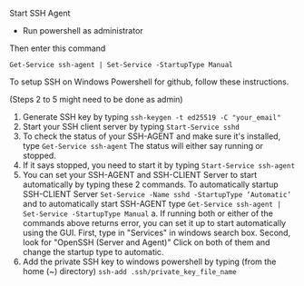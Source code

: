 Start SSH Agent

* Run powershell as administrator

Then enter this command

`Get-Service ssh-agent | Set-Service -StartupType Manual`


To setup SSH on Windows Powershell for github, follow these instructions.

(Steps 2 to 5 might need to be done as admin)

1. Generate SSH key by typing `ssh-keygen -t ed25519 -C "your_email"`
2. Start your SSH client server by typing `Start-Service sshd`
3. To check the status of your SSH-AGENT and make sure it's installed, type  `Get-Service ssh-agent` The status will either say running or stopped. 
4. If it says stopped, you need to start it by typing `Start-Service ssh-agent`
5. You can set your SSH-AGENT and SSH-CLIENT Server to start automatically by typing these 2 commands. To automatically startup SSH-CLIENT Server `Set-Service -Name sshd -StartupType ‘Automatic’` and to automatically start SSH-AGENT type `Get-Service ssh-agent | Set-Service -StartupType Manual`
    a. If running both or either of the commands above returns error, you can set it up to start automatically using the GUI. First, type in "Services" in windows search box. Second, look for "OpenSSH (Server and Agent)" Click on both of them and change the startup type to automatic. 
6. Add the private SSH key to windows powershell by typing (from the home (~) directory) `ssh-add .ssh/private_key_file_name`
